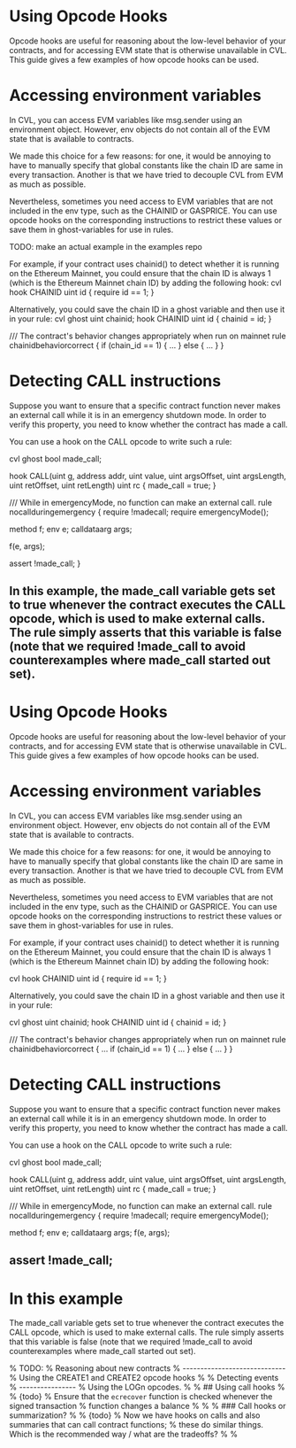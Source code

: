 # Using Opcode Hooks

Opcode hooks are useful for reasoning about the low-level behavior of your contracts, and for accessing EVM state that is otherwise unavailable in CVL. This guide gives a few examples of how opcode hooks can be used.

# Accessing environment variables

In CVL, you can access EVM variables like msg.sender using an environment object. However, env objects do not contain all of the EVM state that is available to contracts.

We made this choice for a few reasons: for one, it would be annoying to have to manually specify that global constants like the chain ID are same in every transaction. Another is that we have tried to decouple CVL from EVM as much as possible.

Nevertheless, sometimes you need access to EVM variables that are not included in the env type, such as the CHAINID or GASPRICE. You can use opcode hooks on the corresponding instructions to restrict these values or save them in ghost-variables for use in rules.

TODO: make an actual example in the examples repo

For example, if your contract uses chainid() to detect whether it is running on the Ethereum Mainnet, you could ensure that the chain ID is always 1 (which is the Ethereum Mainnet chain ID) by adding the following hook: cvl hook CHAINID uint id { require id == 1; }

Alternatively, you could save the chain ID in a ghost variable and then use it in your rule: cvl ghost uint chainid; hook CHAINID uint id { chainid = id; }

/// The contract's behavior changes appropriately when run on mainnet
rule chainidbehaviorcorrect {
if (chain_id == 1) {
...
} else {
...
}
}

# Detecting CALL instructions

Suppose you want to ensure that a specific contract function never makes an external call while it is in an emergency shutdown mode. In order to verify this property, you need to know whether the contract has made a call.

You can use a hook on the CALL opcode to write such a rule:

cvl ghost bool made_call;

hook CALL(uint g, address addr, uint value, uint argsOffset, uint argsLength, uint retOffset, uint retLength) uint rc {
made_call = true;
}

/// While in emergencyMode, no function can make an external call.
rule nocallduringemergency {
require !madecall;
require emergencyMode();

method f;
env e;
calldataarg args;

f(e, args);

assert !made_call;
}

In this example, the made_call variable gets set to true whenever the contract executes the CALL opcode, which is used to make external calls. The rule simply asserts that this variable is false (note that we required !made_call to avoid counterexamples where made_call started out set).
---
# Using Opcode Hooks

Opcode hooks are useful for reasoning about the low-level behavior of your contracts, and for accessing EVM state that is otherwise unavailable in CVL. This guide gives a few examples of how opcode hooks can be used.

# Accessing environment variables

In CVL, you can access EVM variables like msg.sender using an environment object. However, env objects do not contain all of the EVM state that is available to contracts.

We made this choice for a few reasons: for one, it would be annoying to have to manually specify that global constants like the chain ID are same in every transaction. Another is that we have tried to decouple CVL from EVM as much as possible.

Nevertheless, sometimes you need access to EVM variables that are not included in the env type, such as the CHAINID or GASPRICE. You can use opcode hooks on the corresponding instructions to restrict these values or save them in ghost-variables for use in rules.

For example, if your contract uses chainid() to detect whether it is running on the Ethereum Mainnet, you could ensure that the chain ID is always 1 (which is the Ethereum Mainnet chain ID) by adding the following hook:

cvl hook CHAINID uint id { require id == 1; }

Alternatively, you could save the chain ID in a ghost variable and then use it in your rule:

cvl ghost uint chainid; hook CHAINID uint id { chainid = id; }

/// The contract's behavior changes appropriately when run on mainnet rule chainidbehaviorcorrect { ... if (chain_id == 1) { ... } else { ... } }

# Detecting CALL instructions

Suppose you want to ensure that a specific contract function never makes an external call while it is in an emergency shutdown mode. In order to verify this property, you need to know whether the contract has made a call.

You can use a hook on the CALL opcode to write such a rule:

cvl ghost bool made_call;

hook CALL(uint g, address addr, uint value, uint argsOffset, uint argsLength, uint retOffset, uint retLength) uint rc { made_call = true; }

/// While in emergencyMode, no function can make an external call. rule nocallduringemergency { require !madecall; require emergencyMode();

method f; env e; calldataarg args; f(e, args);

assert !made_call;
---
# In this example

The made_call variable gets set to true whenever the contract executes the CALL opcode, which is used to make external calls. The rule simply asserts that this variable is false (note that we required !made_call to avoid counterexamples where made_call started out set).

% TODO: % Reasoning about new contracts % ----------------------------- % Using the CREATE1 and CREATE2 opcode hooks % % Detecting events % ---------------- % Using the LOGn opcodes. % % ## Using call hooks % % {todo} % Ensure that the `ecrecover` function is checked whenever the signed transaction % function changes a balance % % % ### Call hooks or summarization? % % {todo} % Now we have hooks on calls and also summaries that can call contract functions; % these do similar things. Which is the recommended way / what are the tradeoffs? % %